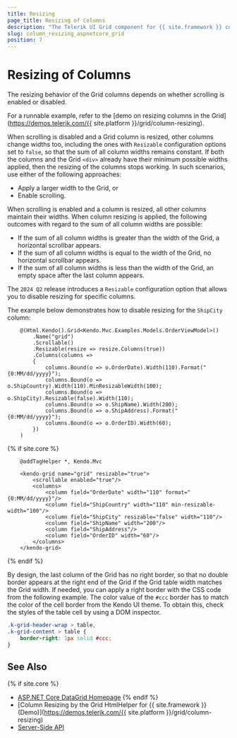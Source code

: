 ```yaml
---
title: Resizing
page_title: Resizing of Columns
description: "The Telerik UI Grid component for {{ site.framework }} comes with a handy Column Resize feature. This allows application users to modify the width of columns and to focus on the content that they need."
slug: column_resizing_aspnetcore_grid
position: 7
---
```


# Resizing of Columns

The resizing behavior of the Grid columns depends on whether scrolling is enabled or disabled.

For a runnable example, refer to the [demo on resizing columns in the Grid](https://demos.telerik.com/{{ site.platform }}/grid/column-resizing).

When scrolling is disabled and a Grid column is resized, other columns change widths too, including the ones with `Resizable` configuration options set to `false`, so that the sum of all column widths remains constant. If both the columns and the Grid `<div>` already have their minimum possible widths applied, then the resizing of the columns stops working. In such scenarios, use either of the following approaches:
* Apply a larger width to the Grid, or
* Enable scrolling.

When scrolling is enabled and a column is resized, all other columns maintain their widths. When column resizing is applied, the following outcomes with regard to the sum of all column widths are possible:
* If the sum of all column widths is greater than the width of the Grid, a horizontal scrollbar appears.
* If the sum of all column widths is equal to the width of the Grid, no horizontal scrollbar appears.
* If the sum of all column widths is less than the width of the Grid, an empty space after the last column appears.

The `2024 Q2` release introduces a `Resizable` configuration option that allows you to disable resizing for specific columns. 

The example below demonstrates how to disable resizing for the `ShipCity` column:

```HtmlHelper
    @(Html.Kendo().Grid<Kendo.Mvc.Examples.Models.OrderViewModel>()
        .Name("grid")
        .Scrollable()
        .Resizable(resize => resize.Columns(true))    
        .Columns(columns =>
        {
            columns.Bound(o => o.OrderDate).Width(110).Format("{0:MM/dd/yyyy}");
            columns.Bound(o => o.ShipCountry).Width(110).MinResizableWidth(100);
            columns.Bound(o => o.ShipCity).Resizable(false).Width(110);
            columns.Bound(o => o.ShipName).Width(200);
            columns.Bound(o => o.ShipAddress).Format("{0:MM/dd/yyyy}");
            columns.Bound(o => o.OrderID).Width(60);
        })
    )

```
{% if site.core %}
```TagHelper
    @addTagHelper *, Kendo.Mvc

    <kendo-grid name="grid" resizable="true">
        <scrollable enabled="true"/>
        <columns>
            <column field="OrderDate" width="110" format="{0:MM/dd/yyyy}"/>
            <column field="ShipCountry" width="110" min-resizable-width="100"/>
            <column field="ShipCity" resizable="false" width="110"/>
            <column field="ShipName" width="200"/>
            <column field="ShipAddress"/>
            <column field="OrderID" width="60"/>
        </columns>
    </kendo-grid>
```
{% endif %}

By design, the last column of the Grid has no right border, so that no double border appears at the right end of the Grid if the Grid table width matches the Grid width. If needed, you can apply a right border with the CSS code from the following example. The color value of the `#ccc` border has to match the color of the cell border from the Kendo UI theme. To obtain this, check the styles of the table cell by using a DOM inspector.

```CSS
.k-grid-header-wrap > table,
.k-grid-content > table {
    border-right: 1px solid #ccc;
}
```

## See Also

{% if site.core %}
* [ASP.NET Core DataGrid Homepage](https://www.telerik.com/aspnet-core-ui/grid)
{% endif %}
* [Column Resizing by the Grid HtmlHelper for {{ site.framework }} (Demo)](https://demos.telerik.com/{{ site.platform }}/grid/column-resizing)
* [Server-Side API](/api/grid)
